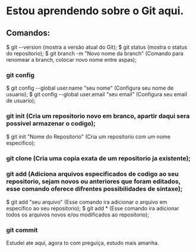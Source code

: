 # Estou aprendendo sobre o Git aqui.

## Comandos:
  $ git --version (mostra a versão atual do Git);
  $ git status (mostra o status do repositorio);
  $ git branch -m "Novo nome da branch" (Comando para renomear a branch, colocar novo nome entre aspas);

### git config
  $ git config --global user.name "seu nome" (Configura seu nome de usuario);
  $ git config --global user.email "seu email" (Configura seu email de usuario);

### git init (Cria um repositorio novo em branco, apartir daqui sera possivel armazenar o codigo);
  $ git init "Nome do Repositorio" (Cria um repositorio com um nome especifico);

### git clone (Cria uma copia exata de um repositorio ja existente);

### git add (Adiciona arquivos especificados de codigo ao seu repositorio, sejam novos ou anteriores que foram editados, esse comando oferece difrentes possibilidades de sintaxe);
  $ git add "seu arquivo" (Esse comando ira adicionar o arquivo em especifico ao seu repositorio);
  $ git add * (Esse comando ira adicionar todos os arquivos novos e/ou modificados ao repositorio);

### git commit

Estudei ate aqui, agora to com preguiça, estudo mais amanha.
